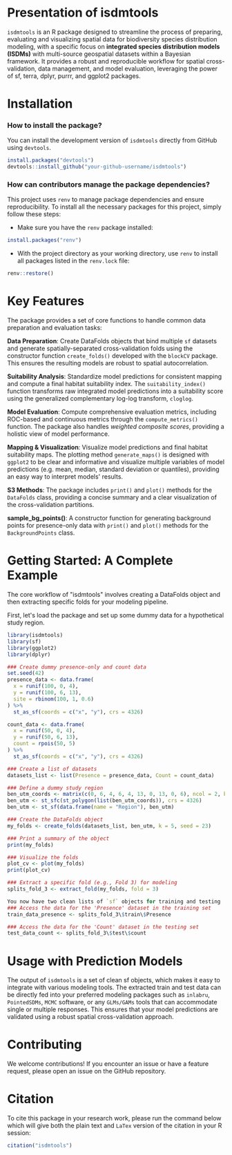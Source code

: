 # Presentation of isdmtools
`isdmtools` is an R package designed to streamline the process of preparing, evaluating and visualizing spatial data for biodiversity species distribution modeling, with a specific focus on **integrated species distribution models (ISDMs)** with multi-source geospatial datasets within a Bayesian framework. It provides a robust and reproducible workflow for spatial cross-validation, data management, and model evaluation, leveraging the power of sf, terra, dplyr, purrr, and ggplot2 packages.

# Installation

### How to install the package?
You can install the development version of `isdmtools` directly from GitHub using `devtools`.

```R
install.packages("devtools") 
devtools::install_github("your-github-username/isdmtools")
```
### How can contributors manage the package dependencies?
This project uses `renv` to manage package dependencies and ensure reproducibility. To install all the necessary packages for this project, simply follow these steps:

- Make sure you have the `renv` package installed:

```R
install.packages("renv")
```

- With the project directory as your working directory, use `renv` to install all packages listed in the `renv.lock` file:

```R
renv::restore()
```

# Key Features
The package provides a set of core functions to handle common data preparation and evaluation tasks:

**Data Preparation**: Create DataFolds objects that bind multiple `sf` datasets and generate spatially-separated cross-validation folds using the constructor function `create_folds()` developed with the `blockCV` package. This ensures the resulting models are robust to spatial autocorrelation.

**Suitability Analysis**: Standardize model predictions for consistent mapping and compute a final habitat suitability index. The `suitability_index()` function transforms raw integrated model predictions into a suitability score using the generalized complementary log-log transform, `cloglog`.

**Model Evaluation**: Compute comprehensive evaluation metrics, including ROC-based and continuous metrics through the `compute_metrics()` function. The package also handles *weighted composite scores*, providing a holistic view of model performance.

**Mapping & Visualization**: Visualize model predictions and final habitat suitability maps. The plotting method `generate_maps()` is designed with `ggplot2` to be clear and informative and visualize multiple variables of model predictions (e.g. mean, median, standard deviation or quantiles), providing an easy way to interpret models' results.

**S3 Methods**: The package includes `print()` and `plot()` methods for the `DataFolds` class, providing a concise summary and a clear visualization of the cross-validation partitions.

**sample_bg_points()**: A constructor function for generating background points for presence-only data with `print()` and `plot()` methods for the `BackgroundPoints` class.

# Getting Started: A Complete Example
The core workflow of "isdmtools" involves creating a DataFolds object and then extracting specific folds for your modeling pipeline.

First, let's load the package and set up some dummy data for a hypothetical study region.

```R
library(isdmtools)
library(sf)
library(ggplot2)
library(dplyr)

### Create dummy presence-only and count data
set.seed(42)
presence_data <- data.frame(
  x = runif(100, 0, 4),
  y = runif(100, 6, 13),
  site = rbinom(100, 1, 0.6)
) %>%
  st_as_sf(coords = c("x", "y"), crs = 4326)

count_data <- data.frame(
  x = runif(50, 0, 4),
  y = runif(50, 6, 13),
  count = rpois(50, 5)
) %>%
  st_as_sf(coords = c("x", "y"), crs = 4326)

### Create a list of datasets
datasets_list <- list(Presence = presence_data, Count = count_data)

### Define a dummy study region
ben_utm_coords <- matrix(c(0, 6, 4, 6, 4, 13, 0, 13, 0, 6), ncol = 2, byrow = TRUE)
ben_utm <- st_sfc(st_polygon(list(ben_utm_coords)), crs = 4326)
ben_utm <- st_sf(data.frame(name = "Region"), ben_utm)

### Create the DataFolds object
my_folds <- create_folds(datasets_list, ben_utm, k = 5, seed = 23)

### Print a summary of the object
print(my_folds)

### Visualize the folds
plot_cv <- plot(my_folds)
print(plot_cv)

### Extract a specific fold (e.g., Fold 3) for modeling
splits_fold_3 <- extract_fold(my_folds, fold = 3)

You now have two clean lists of `sf` objects for training and testing
### Access the data for the 'Presence' dataset in the training set
train_data_presence <- splits_fold_3\$train\$Presence

### Access the data for the 'Count' dataset in the testing set
test_data_count <- splits_fold_3\$test\$count
```

# Usage with Prediction Models
The output of `isdmtools` is a set of clean sf objects, which makes it easy to integrate with various modeling tools. The extracted train and test data can be directly fed into your preferred modeling packages such as `inlabru`, `PointedSDMs`, `MCMC` software, or any `GLMs/GAMs` tools that can accommodate single or multiple responses. This ensures that your model predictions are validated using a robust spatial cross-validation approach.

# Contributing
We welcome contributions! If you encounter an issue or have a feature request, please open an issue on the GitHub repository.

# Citation
To cite this package in your research work, please run the command below which will give both the plain text and `LaTex` version of the citation in your R session: 

```R
citation("isdmtools")
```
